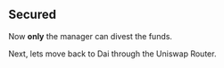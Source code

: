 ## Secured <emoji id="lock" />

Now __only__ the manager can divest the funds. 

Next, lets move back to Dai through the Uniswap Router.